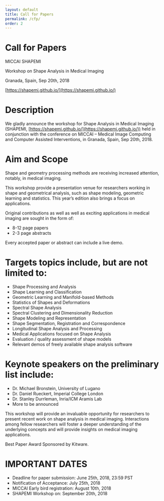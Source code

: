 ```yaml
---
layout: default
title: Call for Papers
permalink: /cfp/
order: 2
---
```

# Call for Papers


MICCAI SHAPEMI

Workshop on Shape Analysis in Medical Imaging

Granada, Spain, Sep 20th, 2018

[https://shapemi.github.io/](https://shapemi.github.io/)


# Description

We gladly announce the workshop for Shape Analysis in Medical Imaging (SHAPEMI, [https://shapemi.github.io/](https://shapemi.github.io/)) held in conjunction with the conference on MICCAI – Medical Image Computing and Computer Assisted Interventions, in Granada, Spain, Sep 20th, 2018. 

# Aim and Scope

Shape and geometry processing methods are receiving increased attention, notably, in medical imaging. 

This workshop provide a presentation venue for researchers working in shape and geometrical analysis, such as shape modeling, geometric learning and statistics. This year’s edition also brings a focus on applications. 

Original contributions as well as well as exciting applications in medical imaging are sought in the form of:

* 8-12 page papers 
* 2-3 page abstracts 

Every accepted paper or abstract can include a live demo. 

# Targets topics include, but are not limited to: 
 
* Shape Processing and Analysis
* Shape Learning and Classification
* Geometric Learning and Manifold-based Methods
* Statistics of Shapes and Deformations
* Spectral Shape Analysis
* Spectral Clustering and Dimensionality Reduction
* Shape Modeling and Representation
* Shape Segmentation, Registration and Correspondence
* Longitudinal Shape Analysis and Processing
* Medical Applications focused on Shape Analysis
* Evaluation / quality assessment of shape models
* Relevant demos of freely available shape analysis software

# Keynote speakers on the preliminary list include:

* Dr. Michael Bronstein, University of Lugano
* Dr. Daniel Rueckert, Imperial College London
* Dr. Stanley Durrleman, Inria/ICM Aramis Lab
* More to be announced

This workshop will provide an invaluable opportunity for researchers to present recent work on shape analysis in medical imaging. Interactions among fellow researchers will foster a deeper understanding of the underlying concepts and will provide insights on medical imaging applications.

Best Paper Award Sponsored by Kitware. 

# IMPORTANT DATES

 - Deadline for paper submission: June 25th, 2018, 23:59 PST
 - Notification of Acceptance: July 25th, 2018
 - MICCAI Early bird registration:  August 10th, 2018
 - SHAPEMI Workshop on:  September 20th, 2018
